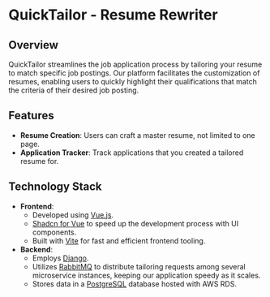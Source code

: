 # QuickTailor - Resume Rewriter

## Overview
QuickTailor streamlines the job application process by tailoring your resume to match specific job postings.
Our platform facilitates the customization of resumes, enabling users to quickly highlight their qualifications
that match the criteria of their desired job posting.

## Features
- **Resume Creation**: Users can craft a master resume, not limited to one page.
- **Application Tracker**: Track applications that you created a tailored resume for.

## Technology Stack
- **Frontend**: 
  - Developed using [Vue.js](https://vuejs.org/).
  - [Shadcn for Vue](https://www.shadcn-vue.com/) to speed up the development process with UI components.
  - Built with [Vite](https://vitejs.dev/) for fast and efficient frontend tooling.
- **Backend**: 
  - Employs [Django](https://www.djangoproject.com/).
  - Utilizes [RabbitMQ](https://rabbitmq.com/) to distribute tailoring requests among several microservice instances, keeping our application speedy as it scales.
  - Stores data in a [PostgreSQL](https://www.postgresql.org/) database hosted with AWS RDS.
  
